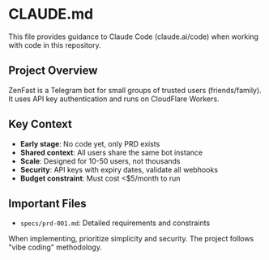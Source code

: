 # CLAUDE.md

This file provides guidance to Claude Code (claude.ai/code) when working with code in this repository.

## Project Overview

ZenFast is a Telegram bot for small groups of trusted users (friends/family). It uses API key authentication and runs on CloudFlare Workers.

## Key Context

- **Early stage**: No code yet, only PRD exists
- **Shared context**: All users share the same bot instance
- **Scale**: Designed for 10-50 users, not thousands
- **Security**: API keys with expiry dates, validate all webhooks
- **Budget constraint**: Must cost <$5/month to run

## Important Files

- `specs/prd-001.md`: Detailed requirements and constraints

When implementing, prioritize simplicity and security. The project follows "vibe coding" methodology.